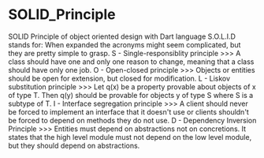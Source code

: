 # SOLID_Principle
SOLID Principle of object oriented design with Dart language 
S.O.L.I.D stands for:
When expanded the acronyms might seem complicated, but they are pretty simple to grasp.
S - Single-responsiblity principle >>> A class should have one and only one reason to change, meaning that a class should have only one job.
O - Open-closed principle >>> Objects or entities should be open for extension, but closed for modification.
L - Liskov substitution principle >>> Let q(x) be a property provable about objects of x of type T. Then q(y) should be provable for objects y of type S where S is a subtype of T.
I - Interface segregation principle >>> A client should never be forced to implement an interface that it doesn't use or clients shouldn't be forced to depend on methods they do not use.
D - Dependency Inversion Principle >>> Entities must depend on abstractions not on concretions. It states that the high level module must not depend on the low level module, but they should depend on abstractions.
